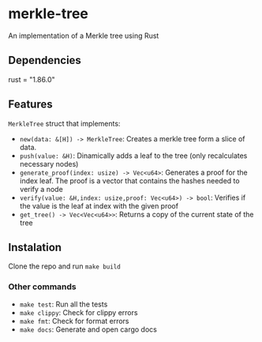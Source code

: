 # merkle-tree
An implementation of a Merkle tree using Rust

## Dependencies
rust = "1.86.0"

## Features

`MerkleTree` struct that implements:
* `new(data: &[H]) -> MerkleTree`: Creates a merkle tree form a slice of data.
* `push(value: &H)`: Dinamically adds a leaf to the tree (only recalculates necessary nodes)
* `generate_proof(index: usize) -> Vec<u64>`: Generates a proof for the index leaf. The proof is a vector that contains the hashes needed to verify a node
* `verify(value: &H,index: usize,proof: Vec<u64>) -> bool`: Verifies if the value is the leaf at index with the given proof
* `get_tree() -> Vec<Vec<u64>>`: Returns a copy of the current state of the tree

## Instalation

Clone the repo and run `make build`

### Other commands

* `make test`: Run all the tests
* `make clippy`: Check for clippy errors
* `make fmt`: Check for format errors
* `make docs`: Generate and open cargo docs
